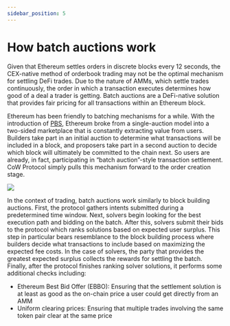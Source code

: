 ```yaml
---
sidebar_position: 5
---
```


# How batch auctions work

Given that Ethereum settles orders in discrete blocks every 12 seconds, the CEX-native method of orderbook trading may not be the optimal mechanism for settling DeFi trades. Due to the nature of AMMs, which settle trades continuously, the order in which a transaction executes determines how good of a deal a trader is getting. Batch auctions are a DeFi-native solution that provides fair pricing for all transactions within an Ethereum block. 

Ethereum has been friendly to batching mechanisms for a while. With the introduction of [PBS](https://ethereum.org/nl/roadmap/pbs/), Ethereum broke from a single-auction model into a two-sided marketplace that is constantly extracting value from users. Builders take part in an initial auction to determine what transactions will be included in a block, and proposers take part in a second auction to decide which block will ultimately be committed to the chain next. So users are already, in fact, participating in “batch auction”-style transaction settlement. CoW Protocol simply pulls this mechanism forward to the order creation stage.

![](https://lh7-eu.googleusercontent.com/6r3spKS1vtzxMz7lvkvhBialabTa-EmkxvhuxbG9ToPkwcuWnTG7LRoz8T5H0RMFzLFwbLAVTHzNVuopWHtWWgGZSSI_FbL8v--RgLGiBvTmFAo10UaggeHS51PN0k2dgfEe3uslxMCg7XQZANmMAC4)

In the context of trading, batch auctions work similarly to block building auctions. First, the protocol gathers intents submitted during a predetermined time window. Next, solvers begin looking for the best execution path and bidding on the batch. After this, solvers submit their bids to the protocol which ranks solutions based on expected user surplus. This step in particular bears resemblance to the block building process where builders decide what transactions to include based on maximizing the expected fee costs. In the case of solvers, the party that provides the greatest expected surplus collects the rewards for settling the batch. Finally, after the protocol finishes ranking solver solutions, it performs some additional checks including:

* Ethereum Best Bid Offer (EBBO): Ensuring that the settlement solution is at least as good as the on-chain price a user could get directly from an AMM
* Uniform clearing prices: Ensuring that multiple trades involving the same token pair clear at the same price
